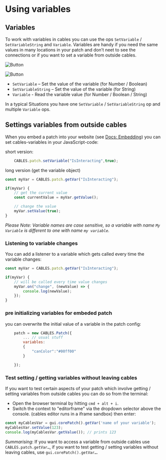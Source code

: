 # Using variables

## Variables

To work with variables in cables you can use the ops `SetVariable` / `SetVariableString` and `Variable`.
Variables are handy if you need the same values in many locations in your patch and don’t neet to see the connections or if you want to set a variable from outside cables.

![Button](img/vars.png)

![Button](img/a_sending_variables_animation.gif)

- `SetVariable` – Set the value of the variable (for Number / Boolean)
- `SetVariableString` – Set the value of the variable (for String)
- `Variable` - Read the variable value (for Number / Boolean / String)

In a typical Situations you have one `SetVariable` / `SetVariableString` op and multiple `Variable` ops.

## Settings variables from outside cables

When you embed a patch into your website (see [Docs: Embedding](https://dev.cables.gl/docs/4_export_embed/dev_embed/dev_embed)) you can set cables-variables in your JavaScript-code:

short version:

```javascript
    CABLES.patch.setVariable("IsInteracting",true);
```

long version (get the variable object)

```javascript
const myVar = CABLES.patch.getVar("IsInteracting");

if(myVar) {
    // get the current value
    const currentValue = myVar.getValue();

    // change the value
    myVar.setValue(true);
}
```

*Please Note: Variable names are case sensitive, so a variable with name `My Variable` is different to one with name `my variable`.*

### Listening to variable changes

You can add a listener to a variable which gets called every time the variable changes:

```javascript
const myVar = CABLES.patch.getVar("IsInteracting");

if(myVar) {
	// will be called every time value changes
    myVar.on("change", (newValue) => {
        console.log(newValue);
    });
}
```

### pre initializing variables for embeded patch

you can overwrite the initial value of a variable in the patch config:

```javascript
    patch = new CABLES.Patch({
        ... // usual stuff
        variables:
        {
            "canColor":"#00ff00"
        }

    });
```


### Test setting / getting variables without leaving cables

If you want to test certain aspects of your patch which involve getting / setting variables from outside cables you can do so from the terminal:

- Open the browser terminal by hitting `cmd + alt + i`.
- Switch the context to "editorframe" via the dropdown selector above the console. (cables editor runs in a iframe sandbox)
then enter:

```javascript
const myCablesVar = gui.corePatch().getVar('name of your variable');
myCablesVar.setValue(123);
console.log(myCablesVar.getValue()); // prints 123
```




*Summarising*: If you want to access a variable from outside cables use `CABLES.patch.getVar…`, if you want to test getting / setting variables without leaving cables, use `gui.corePatch().getVar…`.
